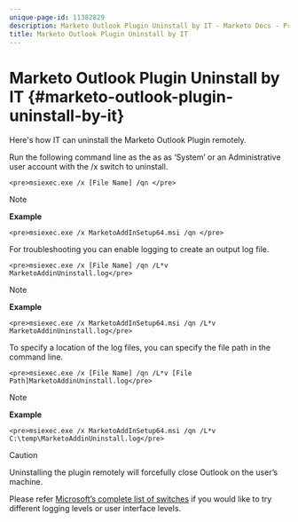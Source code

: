```yaml
---
unique-page-id: 11382829
description: Marketo Outlook Plugin Uninstall by IT - Marketo Docs - Product Documentation
title: Marketo Outlook Plugin Uninstall by IT
---
```


# Marketo Outlook Plugin Uninstall by IT {#marketo-outlook-plugin-uninstall-by-it}

Here's how IT can uninstall the Marketo Outlook Plugin remotely.

Run the following command line as the as as ‘System’ or an Administrative user account with the /x switch to uninstall.

`<pre>msiexec.exe /x [File Name] /qn </pre>`  

>[!NOTE]
>
>**Example**
>
>`<pre>msiexec.exe /x MarketoAddInSetup64.msi /qn </pre>`

For troubleshooting you can enable logging to create an output log file.

`<pre>msiexec.exe /x [File Name] /qn /L*v MarketoAddinUninstall.log</pre>`  

>[!NOTE]
>
>**Example**
>
>`<pre>msiexec.exe /x MarketoAddInSetup64.msi /qn /L*v MarketoAddinUninstall.log</pre>`

To specify a location of the log files, you can specify the file path in the command line.

`<pre>msiexec.exe /x [File Name] /qn /L*v [File Path]MarketoAddinUninstall.log</pre>`  

>[!NOTE]
>
>**Example**
>
>`<pre>msiexec.exe /x MarketoAddInSetup64.msi /qn /L*v C:\temp\MarketoAddinUninstall.log</pre>`

>[!CAUTION]
>
>Uninstalling the plugin remotely will forcefully close Outlook on the user’s machine.

Please refer [Microsoft’s complete list of switches](https://support.microsoft.com/en-us/kb/227091) if you would like to try different logging levels or user interface levels.
